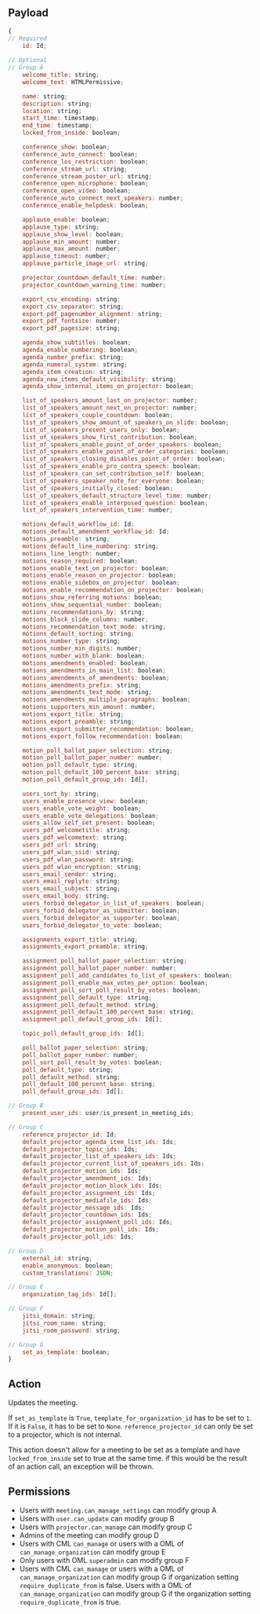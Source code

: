 ## Payload
```js
{
// Required
    id: Id;
    
// Optional
// Group A
    welcome_title: string;
    welcome_text: HTMLPermissive;

    name: string;
    description: string;
    location: string;
    start_time: timestamp;
    end_time: timestamp;
    locked_from_inside: boolean;

    conference_show: boolean;
    conference_auto_connect: boolean;
    conference_los_restriction: boolean;
    conference_stream_url: string;
    conference_stream_poster_url: string;
    conference_open_microphone: boolean;
    conference_open_video: boolean;
    conference_auto_connect_next_speakers: number;
    conference_enable_helpdesk: boolean;

    applause_enable: boolean;
    applause_type: string;
    applause_show_level: boolean;
    applause_min_amount: number;
    applause_max_amount: number;
    applause_timeout: number;
    applause_particle_image_url: string;

    projector_countdown_default_time: number;
    projector_countdown_warning_time: number;

    export_csv_encoding: string;
    export_csv_separator: string;
    export_pdf_pagenumber_alignment: string;
    export_pdf_fontsize: number;
    export_pdf_pagesize: string;

    agenda_show_subtitles: boolean;
    agenda_enable_numbering: boolean;
    agenda_number_prefix: string;
    agenda_numeral_system: string;
    agenda_item_creation: string;
    agenda_new_items_default_visibility: string;
    agenda_show_internal_items_on_projector: boolean;

    list_of_speakers_amount_last_on_projector: number;
    list_of_speakers_amount_next_on_projector: number;
    list_of_speakers_couple_countdown: boolean;
    list_of_speakers_show_amount_of_speakers_on_slide: boolean;
    list_of_speakers_present_users_only: boolean;
    list_of_speakers_show_first_contribution: boolean;
    list_of_speakers_enable_point_of_order_speakers: boolean;
    list_of_speakers_enable_point_of_order_categories: boolean;
    list_of_speakers_closing_disables_point_of_order: boolean;
    list_of_speakers_enable_pro_contra_speech: boolean;
    list_of_speakers_can_set_contribution_self: boolean;
    list_of_speakers_speaker_note_for_everyone: boolean;
    list_of_speakers_initially_closed: boolean;
    list_of_speakers_default_structure_level_time: number;
    list_of_speakers_enable_interposed_question: boolean;
    list_of_speakers_intervention_time: number;

    motions_default_workflow_id: Id;
    motions_default_amendment_workflow_id: Id;
    motions_preamble: string;
    motions_default_line_numbering: string;
    motions_line_length: number;
    motions_reason_required: boolean;
    motions_enable_text_on_projector: boolean;
    motions_enable_reason_on_projector: boolean;
    motions_enable_sidebox_on_projector: boolean;
    motions_enable_recommendation_on_projector: boolean;
    motions_show_referring_motions: boolean;
    motions_show_sequential_number: boolean;
    motions_recommendations_by: string;
    motions_block_slide_columns: number;
    motions_recommendation_text_mode: string;
    motions_default_sorting: string;
    motions_number_type: string;
    motions_number_min_digits: number;
    motions_number_with_blank: boolean;
    motions_amendments_enabled: boolean;
    motions_amendments_in_main_list: boolean;
    motions_amendments_of_amendments: boolean;
    motions_amendments_prefix: string;
    motions_amendments_text_mode: string;
    motions_amendments_multiple_paragraphs: boolean;
    motions_supporters_min_amount: number;
    motions_export_title: string;
    motions_export_preamble: string;
    motions_export_submitter_recommendation: boolean;
    motions_export_follow_recommendation: boolean;

    motion_poll_ballot_paper_selection: string;
    motion_poll_ballot_paper_number: number;
    motion_poll_default_type: string;
    motion_poll_default_100_percent_base: string;
    motion_poll_default_group_ids: Id[];

    users_sort_by: string;
    users_enable_presence_view: boolean;
    users_enable_vote_weight: boolean;
    users_enable_vote_delegations: boolean;
    users_allow_self_set_present: boolean;
    users_pdf_welcometitle: string;
    users_pdf_welcometext: string;
    users_pdf_url: string;
    users_pdf_wlan_ssid: string;
    users_pdf_wlan_password: string;
    users_pdf_wlan_encryption: string;
    users_email_sender: string;
    users_email_replyto: string;
    users_email_subject: string;
    users_email_body: string;
    users_forbid_delegator_in_list_of_speakers: boolean;
    users_forbid_delegator_as_submitter: boolean;
    users_forbid_delegator_as_supporter: boolean;
    users_forbid_delegator_to_vote: boolean;

    assignments_export_title: string;
    assignments_export_preamble: string;

    assignment_poll_ballot_paper_selection: string;
    assignment_poll_ballot_paper_number: number;
    assignment_poll_add_candidates_to_list_of_speakers: boolean;
    assignment_poll_enable_max_votes_per_option: boolean;
    assignment_poll_sort_poll_result_by_votes: boolean;
    assignment_poll_default_type: string;
    assignment_poll_default_method: string;
    assignment_poll_default_100_percent_base: string;
    assignment_poll_default_group_ids: Id[];

    topic_poll_default_group_ids: Id[];

    poll_ballot_paper_selection: string;
    poll_ballot_paper_number: number;
    poll_sort_poll_result_by_votes: boolean;
    poll_default_type: string;
    poll_default_method: string;
    poll_default_100_percent_base: string;
    poll_default_group_ids: Id[];

// Group B
    present_user_ids: user/is_present_in_meeting_ids;

// Group C
    reference_projector_id: Id;
    default_projector_agenda_item_list_ids: Ids;
    default_projector_topic_ids: Ids;
    default_projector_list_of_speakers_ids: Ids;
    default_projector_current_list_of_speakers_ids: Ids;
    default_projector_motion_ids: Ids;
    default_projector_amendment_ids: Ids;
    default_projector_motion_block_ids: Ids;
    default_projector_assignment_ids: Ids;
    default_projector_mediafile_ids: Ids;
    default_projector_message_ids: Ids;
    default_projector_countdown_ids: Ids;
    default_projector_assignment_poll_ids: Ids;
    default_projector_motion_poll_ids: Ids;
    default_projector_poll_ids: Ids;

// Group D
    external_id: string;
    enable_anonymous: boolean;
    custom_translations: JSON;

// Group E
    organization_tag_ids: Id[];

// Group F
    jitsi_domain: string;
    jitsi_room_name: string;
    jitsi_room_password: string;

// Group G
    set_as_template: boolean;
}
```

## Action
Updates the meeting.

If `set_as_template` is `True`, `template_for_organization_id` has to be set to `1`. If it is `False`, it has to be set to `None`.
`reference_projector_id` can only be set to a projector, which is not internal.

This action doesn't allow for a meeting to be set as a template and have `locked_from_inside` set to true at the same time. if this would be the result of an action call, an exception will be thrown.

## Permissions
- Users with `meeting.can_manage_settings` can modify group A
- Users with `user.can_update` can modify group B
- Users with `projector.can_manage` can modify group C
- Admins of the meeting can modify group D
- Users with CML `can_manage` or users with a OML of `can_manage_organization` can modify group E
- Only users with OML `superadmin` can modify group F
- Users with CML `can_manage` or users with a OML of `can_manage_organization` can modify group G
  if organization setting `require_duplicate_from` is false.
  Users with a OML of `can_manage_organization` can modify group G if the organization setting
  `require_duplicate_from` is true.
